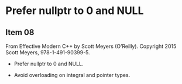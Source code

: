 # Prefer nullptr to 0 and NULL

## Item 08
From Effective Modern C++ by Scott Meyers (O’Reilly). 
Copyright 2015 Scott Meyers, 978-1-491-90399-5.

* Prefer nullptr to 0 and NULL.

* Avoid overloading on integral and pointer types.

